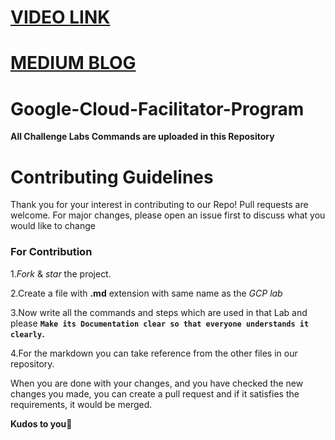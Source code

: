 #  [VIDEO LINK](https://youtube.com/playlist?list=PL2ambAOfYA68XfMJ5tRTIUxwO7yQKavJQ)
#  [MEDIUM BLOG](https://astrodevil.medium.com/list/qwiklabs-challenge-lab-solutions-2b097ddb41bb)
  
# Google-Cloud-Facilitator-Program

**All Challenge Labs Commands are uploaded in this Repository**

# Contributing Guidelines
Thank you for your interest in contributing to our Repo! 
Pull requests are welcome. For major changes, please open an issue first to discuss what you would like to change
### For Contribution
1.*Fork* & *star* the project.

2.Create a file with **.md** extension with same name as the *GCP lab*

3.Now write all the commands and steps which are used in that Lab and please **`Make its Documentation clear so that everyone understands it clearly`.**

4.For the markdown you can take reference from the other files in our repository. 

When you are done with your changes, and you have checked the new changes you made, you can create a pull request and if it satisfies the requirements, it would be merged.

**Kudos to you**🎈
